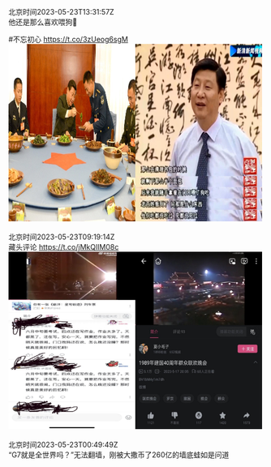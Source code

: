 北京时间2023-05-23T13:31:57Z<br>他还是那么喜欢喂狗🥺

#不忘初心 https://t.co/3zUeog6sgM<br><img src='/temp/image/2023/u-Month-5/1660881229518974976_0.jpg' width='250' height='350'><img src='/temp/image/2023/u-Month-5/1660881229518974976_1.jpg' width='250' height='350'><br><br>北京时间2023-05-23T09:19:14Z<br>藏头评论 https://t.co/jMkQIlM08c<br><img src='/temp/image/2023/u-Month-5/1660817632516505602_0.jpg' width='250' height='350'><img src='/temp/image/2023/u-Month-5/1660817632516505602_1.jpg' width='250' height='350'><br><br>北京时间2023-05-23T00:49:49Z<br>“G7就是全世界吗？”无法翻墙，刚被大撒币了260亿的墙底蛙如是问道<br><br><br>